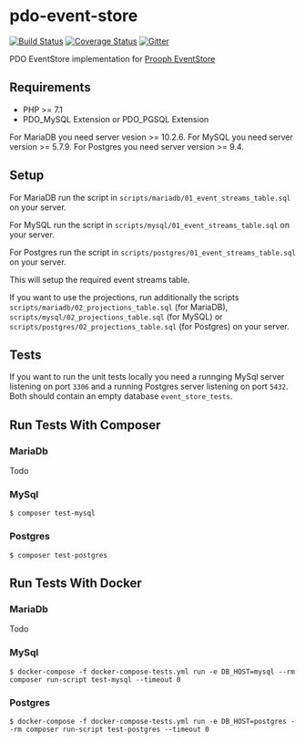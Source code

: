 # pdo-event-store

[![Build Status](https://travis-ci.org/prooph/pdo-event-store.svg?branch=master)](https://travis-ci.org/prooph/pdo-event-store)
[![Coverage Status](https://coveralls.io/repos/prooph/pdo-event-store/badge.svg?branch=master&service=github)](https://coveralls.io/github/prooph/pdo-event-store?branch=master)
[![Gitter](https://badges.gitter.im/Join%20Chat.svg)](https://gitter.im/prooph/improoph)

PDO EventStore implementation for [Prooph EventStore](https://github.com/prooph/event-store)

Requirements
------------

- PHP >= 7.1
- PDO_MySQL Extension or PDO_PGSQL Extension

For MariaDB you need server vesion >= 10.2.6.
For MySQL you need server version >= 5.7.9.
For Postgres you need server version >= 9.4.

Setup
-----

For MariaDB run the script in `scripts/mariadb/01_event_streams_table.sql` on your server.

For MySQL run the script in `scripts/mysql/01_event_streams_table.sql` on your server.

For Postgres run the script in `scripts/postgres/01_event_streams_table.sql` on your server.

This will setup the required event streams table.

If you want to use the projections, run additionally the scripts `scripts/mariadb/02_projections_table.sql`
(for MariaDB), `scripts/mysql/02_projections_table.sql` (for MySQL) or
`scripts/postgres/02_projections_table.sql` (for Postgres) on your server.

Tests
-----
If you want to run the unit tests locally you need a runnging MySql server listening on port `3306` 
and a running Postgres server listening on port `5432`. Both should contain an empty database `event_store_tests`.

## Run Tests With Composer

### MariaDb

Todo

### MySql

`$ composer test-mysql`

### Postgres

`$ composer test-postgres`

## Run Tests With Docker

### MariaDb

Todo

### MySql

`$ docker-compose -f docker-compose-tests.yml run -e DB_HOST=mysql --rm composer run-script test-mysql --timeout 0`

### Postgres

`$ docker-compose -f docker-compose-tests.yml run -e DB_HOST=postgres --rm composer run-script test-postgres --timeout 0`
